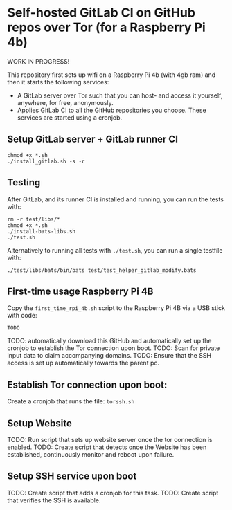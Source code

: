 # Self-hosted GitLab CI on GitHub repos over Tor (for a Raspberry Pi 4b)

WORK IN PROGRESS!


This repository first sets up wifi on a Raspberry Pi 4b (with 4gb ram) and then it starts the following services:
 - A GitLab server over Tor such that you can host- and access it yourself, anywhere, for free, anonymously.
 - Applies GitLab CI to all the GitHub repositories you choose.
 These services are started using a cronjob.


## Setup GitLab server + GitLab runner CI
```
chmod +x *.sh
./install_gitlab.sh -s -r
```

## Testing
After GitLab, and its runner CI is installed and running, you can run the tests with: 
```
rm -r test/libs/*
chmod +x *.sh
./install-bats-libs.sh
./test.sh
```
Alternatively to running all tests with `./test.sh`, you can run a single testfile with:
```
./test/libs/bats/bin/bats test/test_helper_gitlab_modify.bats
```
 ## First-time usage Raspberry Pi 4B
 Copy the `first_time_rpi_4b.sh` script to the Raspberry Pi 4B via a USB stick with code:
```
TODO
```
TODO: automatically download this GitHub and automatically set up the cronjob to establish the Tor connection upon boot.
TODO: Scan for private input data to claim accompanying domains.
TODO: Ensure that the SSH access is set up automatically towards the parent pc.


## Establish Tor connection upon boot:
Create a cronjob that runs the file:
`torssh.sh`


## Setup Website
TODO: Run script that sets up website server once the tor connection is enabled.
TODO: Create script that detects once the Website has been established, continuously monitor and reboot upon failure.


## Setup SSH service upon boot
TODO: Create script that adds a cronjob for this task.
TODO: Create script that verifies the SSH is available.
